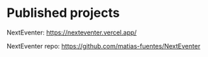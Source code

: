 # Published projects

NextEventer: https://nexteventer.vercel.app/

NextEventer repo: https://github.com/matias-fuentes/NextEventer
